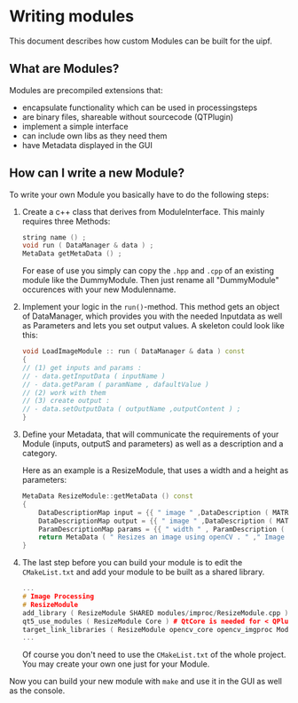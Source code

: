 Writing modules
===============

This document describes how custom Modules can be built for the uipf.

## What are Modules?

Modules are precompiled extensions that:

 - encapsulate functionality which can be used in processingsteps
 - are binary files, shareable without sourcecode (QTPlugin)
 - implement a simple interface
 - can include own libs as they need them
 - have Metadata displayed in the GUI
 
## How can I write a new Module?

To write your own Module you basically have to do the following steps:
 
1. Create a c++ class that derives from ModuleInterface. This mainly requires three Methods:

   ```cpp
   string name () ;
   void run ( DataManager & data ) ;
   MetaData getMetaData () ;
   ```

   For ease of use you simply can copy the `.hpp` and `.cpp` of an existing module like the DummyModule.
   Then just rename all "DummyModule" occurences with your new Modulenname.

2. Implement your logic in the `run()`-method. This method gets an object of DataManager, which provides you with the needed Inputdata as well as Parameters
   and lets you set output values. A skeleton could look like this:

   ```cpp
   void LoadImageModule :: run ( DataManager & data ) const
   {
   // (1) get inputs and params :
   // - data.getInputData ( inputName )
   // - data.getParam ( paramName , dafaultValue )
   // (2) work with them
   // (3) create output :
   // - data.setOutputData ( outputName ,outputContent ) ;
   }
   ```
   
3. Define your Metadata, that will communicate the requirements of your Module (inputs, outputS and parameters) as well as a description and a category.
   
   Here as an example is a ResizeModule, that uses a width and a height as parameters:

   ```cpp
   MetaData ResizeModule::getMetaData () const
   {
       DataDescriptionMap input = {{ " image " ,DataDescription ( MATRIX , " the image to resize . " ) }};
       DataDescriptionMap output = {{ " image " ,DataDescription ( MATRIX , " the result image . " ) }};
       ParamDescriptionMap params = {{ " width " , ParamDescription ( " new width " ) } ,{ " height " , ParamDescription ( " new height " ) }};
       return MetaData ( " Resizes an image using openCV . " ," Image Processing " , input , output , params ) ;
   }
   ```
  
4. The last step before you can build your module is to edit the `CMakeList.txt` and add your module to be built as a shared library.

   ```cpp 
   ...
   # Image Processing
   # ResizeModule
   add_library ( ResizeModule SHARED modules/improc/ResizeModule.cpp ) #your new cpp-file
   qt5_use_modules ( ResizeModule Core ) # QtCore is needed for < QPlugin >
   target_link_libraries ( ResizeModule opencv_core opencv_imgproc ModuleBase )
   ...
   ```
   
   Of course you don't need to use the `CMakeList.txt` of the whole project. You may create your own one just for your Module.

Now you can build your new module with `make` and use it in the GUI as well as the console.
